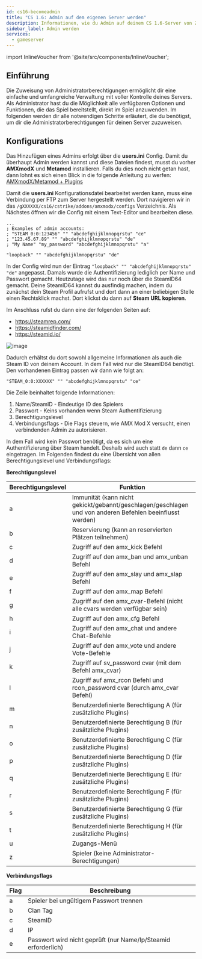 ```yaml
---
id: cs16-becomeadmin
title: "CS 1.6: Admin auf dem eigenen Server werden"
description: Informationen, wie du Admin auf deinem CS 1.6-Server von ZAP-Hosting wirst - ZAP-Hosting.com Dokumentation
sidebar_label: Admin werden
services:
  - gameserver
---
```


import InlineVoucher from '@site/src/components/InlineVoucher';

## Einführung
Die Zuweisung von Administratorberechtigungen ermöglicht dir eine einfache und umfangreiche Verwaltung mit voller Kontrolle deines Servers. Als Administrator hast du die Möglichkeit alle verfügbaren Optionen und Funktionen, die das Spiel bereitstellt, direkt im Spiel anzuwenden. Im folgenden werden dir alle notwendigen Schritte erläutert, die du benötigst, um dir die Administratorberechtigungen für deinen Server zuzuweisen. 
<InlineVoucher />

## Konfigurations
Das Hinzufügen eines Admins erfolgt über die **users.ini** Config. Damit du überhaupt Admin werden kannst und diese Dateien findest, musst du vorher **AMXmodX** und **Metamod** installieren. Falls du dies noch nicht getan hast, dann lohnt es sich einen Blick in die folgende Anleitung zu werfen: [AMXmodX/Metamod + Plugins](cs16-plugins.md)

Damit die **users.ini** Konfigurationsdatei bearbeitet werden kann, muss eine Verbindung per FTP zum Server hergestellt werden. Dort navigieren wir in das ``/gXXXXXX/cs16/cstrike/addons/amxmodx/configs`` Verzeichnis. Als Nächstes öffnen wir die Config mit einem Text-Editor und bearbeiten diese.

```
...
; Examples of admin accounts:
; "STEAM_0:0:123456" "" "abcdefghijklmnopqrstu" "ce"
; "123.45.67.89" "" "abcdefghijklmnopqrstu" "de"
; "My Name" "my_password" "abcdefghijklmnopqrstu" "a"

"loopback" "" "abcdefghijklmnopqrstu" "de"
```

In der Config wird nun der Eintrag ``"loopback" "" "abcdefghijklmnopqrstu" "de"`` angepasst. Damals wurde die Authentifizierung lediglich per Name und Passwort gemacht. Heutzutage wird das nur noch über die SteamID64 gemacht. Deine SteamID64 kannst du ausfindig machen, indem du zunächst dein Steam Profil aufrufst und dort dann an einer beliebigen Stelle einen Rechtsklick machst. Dort klickst du dann auf **Steam URL kopieren**. 

Im Anschluss rufst du dann eine der folgenden Seiten auf:

- https://steamrep.com/
- https://steamidfinder.com/
- https://steamid.io/

![image](https://screensaver01.zap-hosting.com/index.php/s/EFHQSqf72bDjRrp/preview)

Dadurch erhältst du dort sowohl allgemeine Informationen als auch die Steam ID von deinem Account. In dem Fall wird nur die SteamID64 benötigt. Den vorhandenen Eintrag passen wir dann wie folgt an: 

```
"STEAM_0:0:XXXXXX" "" "abcdefghijklmnopqrstu" "ce"
```

Die Zeile beinhaltet folgende Informationen:

1. Name/SteamID - Eindeutige ID des Spielers
2. Passwort - Keins vorhanden wenn Steam Authentifizierung
3. Berechtigungslevel 
4. Verbindungsflags - Die Flags steuern, wie AMX Mod X versucht, einen verbindenden Admin zu autorisieren.

In dem Fall wird kein Passwort benötigt, da es sich um eine Authentifizierung über Steam handelt. Deshalb wird auch statt ``de`` dann ``ce`` eingetragen. Im Folgenden findest du eine Übersicht von allen Berechtigungslevel und Verbindungsflags:



**Berechtigungslevel**

| Berechtigungslevel | Funktion                                                     |
| ------------------ | ------------------------------------------------------------ |
| a                  | Immunität (kann nicht gekickt/gebannt/geschlagen/geschlagen und von anderen Befehlen beeinflusst werden) |
| b                  | Reservierung (kann an reservierten Plätzen teilnehmen)       |
| c                  | Zugriff auf den amx_kick Befehl                              |
| d                  | Zugriff auf den amx_ban und amx_unban Befehl                 |
| e                  | Zugriff auf den amx_slay und amx_slap Befehl                 |
| f                  | Zugriff auf den amx_map Befehl                               |
| g                  | Zugriff auf den amx_cvar-Befehl (nicht alle cvars werden verfügbar sein) |
| h                  | Zugriff auf den amx_cfg Befehl                               |
| i                  | Zugriff auf den amx_chat und andere Chat-Befehle             |
| j                  | Zugriff auf den amx_vote und andere Vote-Befehle             |
| k                  | Zugriff auf sv_password cvar (mit dem Befehl amx_cvar)       |
| l                  | Zugriff auf amx_rcon Befehl und rcon_password cvar (durch amx_cvar Befehl) |
| m                  | Benutzerdefinierte Berechtigung A (für zusätzliche Plugins)  |
| n                  | Benutzerdefinierte Berechtigung B (für zusätzliche Plugins)  |
| o                  | Benutzerdefinierte Berechtigung C (für zusätzliche Plugins)  |
| p                  | Benutzerdefinierte Berechtigung D (für zusätzliche Plugins)  |
| q                  | Benutzerdefinierte Berechtigung E (für zusätzliche Plugins)  |
| r                  | Benutzerdefinierte Berechtigung F (für zusätzliche Plugins)  |
| s                  | Benutzerdefinierte Berechtigung G (für zusätzliche Plugins)  |
| t                  | Benutzerdefinierte Berechtigung H (für zusätzliche Plugins)  |
| u                  | Zugangs-Menü                                                 |
| z                  | Spieler (keine Administrator-Berechtigungen)                 |



**Verbindungsflags** 

| Flag | Beschreibung                                                 |
| ---- | ------------------------------------------------------------ |
| a    | Spieler bei ungültigem Passwort trennen                      |
| b    | Clan Tag                                                     |
| c    | SteamID                                                      |
| d    | IP                                                           |
| e    | Passwort wird nicht geprüft (nur Name/Ip/Steamid erforderlich) |
